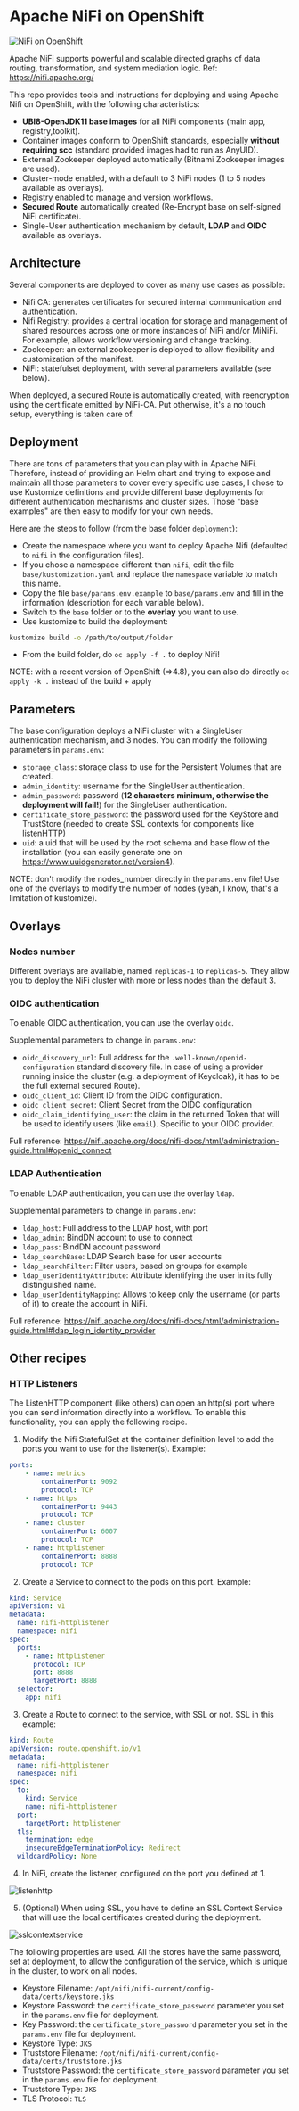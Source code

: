 # Apache NiFi on OpenShift

![NiFi on OpenShift](doc/img/nifi-openshift.png)

Apache NiFi supports powerful and scalable directed graphs of data routing, transformation, and system mediation logic.
Ref: <https://nifi.apache.org/>

This repo provides tools and instructions for deploying and using Apache Nifi on OpenShift, with the following characteristics:

* **UBI8-OpenJDK11 base images** for all NiFi components (main app, registry,toolkit).
* Container images conform to OpenShift standards, especially **without requiring scc** (standard provided images had to run as AnyUID).
* External Zookeeper deployed automatically (Bitnami Zookeeper images are used).
* Cluster-mode enabled, with a default to 3 NiFi nodes (1 to 5 nodes available as overlays).
* Registry enabled to manage and version workflows.
* **Secured Route** automatically created (Re-Encrypt base on self-signed NiFi certificate).
* Single-User authentication mechanism by default, **LDAP** and **OIDC** available as overlays.

## Architecture

Several components are deployed to cover as many use cases as possible:

* Nifi CA: generates certificates for secured internal communication and authentication.
* Nifi Registry: provides a central location for storage and management of shared resources across one or more instances of NiFi and/or MiNiFi. For example, allows workflow versioning and change tracking.
* Zookeeper: an external zookeeper is deployed to allow flexibility and customization of the manifest.
* NiFi: statefulset deployment, with several parameters available (see below).

When deployed, a secured Route is automatically created, with reencryption using the certificate emitted by NiFi-CA. Put otherwise, it's a no touch setup, everything is taken care of.

## Deployment

There are tons of parameters that you can play with in Apache NiFi. Therefore, instead of providing an Helm chart and trying to expose and maintain all those parameters to cover every specific use cases, I chose to use Kustomize definitions and provide different base deployments for different authentication mechanisms and cluster sizes. Those "base examples" are then easy to modify for your own needs.

Here are the steps to follow (from the base folder `deployment`):

* Create the namespace where you want to deploy Apache Nifi (defaulted to `nifi` in the configuration files).
* If you chose a namespace different than `nifi`, edit the file `base/kustomization.yaml` and replace the `namespace` variable to match this name.
* Copy the file `base/params.env.example` to `base/params.env` and fill in the information (description for each variable below).
* Switch to the `base` folder or to the **overlay** you want to use.
* Use kustomize to build the deployment:

```bash
kustomize build -o /path/to/output/folder
```

* From the build folder, do `oc apply -f .` to deploy Nifi!

NOTE: with a recent version of OpenShift (=>4.8), you can also do directly `oc apply -k .` instead of the build + apply

## Parameters

The base configuration deploys a NiFi cluster with a SingleUser authentication mechanism, and 3 nodes. You can modify the following parameters in `params.env`:

* `storage_class`: storage class to use for the Persistent Volumes that are created.
* `admin_identity`: username for the SingleUser authentication.
* `admin_password`: password (**12 characters minimum, otherwise the deployment will fail!**) for the SingleUser authentication.
* `certificate_store_password`: the password used for the KeyStore and TrustStore (needed to create SSL contexts for components like listenHTTP)
* `uid`: a uid that will be used by the root schema and base flow of the installation (you can easily generate one on <https://www.uuidgenerator.net/version4>).

NOTE: don't modify the nodes_number directly in the `params.env` file! Use one of the overlays to modify the number of nodes (yeah, I know, that's a limitation of kustomize).

## Overlays

### Nodes number

Different overlays are available, named `replicas-1` to `replicas-5`. They allow you to deploy the NiFi cluster with more or less nodes than the default 3.

### OIDC authentication

To enable OIDC authentication, you can use the overlay `oidc`.

Supplemental parameters to change in `params.env`:

* `oidc_discovery_url`: Full address for the `.well-known/openid-configuration` standard discovery file. In case of using a provider running inside the cluster (e.g. a deployment of Keycloak), it has to be the full external secured Route).
* `oidc_client_id`: Client ID from the OIDC configuration.
* `oidc_client_secret`: Client Secret from the OIDC configuration
* `oidc_claim_identifying_user`: the claim in the returned Token that will be used to identify users (like `email`). Specific to your OIDC provider.

Full reference: <https://nifi.apache.org/docs/nifi-docs/html/administration-guide.html#openid_connect>

### LDAP Authentication

To enable LDAP authentication, you can use the overlay `ldap`.

Supplemental parameters to change in `params.env`:

* `ldap_host`: Full address to the LDAP host, with port
* `ldap_admin`: BindDN account to use to connect
* `ldap_pass`: BindDN account password
* `ldap_searchBase`: LDAP Search base for user accounts
* `ldap_searchFilter`: Filter users, based on groups for example
* `ldap_userIdentityAttribute`: Attribute identifying the user in its fully distinguished name.
* `ldap_userIdentityMapping`: Allows to keep only the username (or parts of it) to create the account in NiFi.

Full reference: <https://nifi.apache.org/docs/nifi-docs/html/administration-guide.html#ldap_login_identity_provider>

## Other recipes

### HTTP Listeners

The ListenHTTP component (like others) can open an http(s) port where you can send information directly into a workflow. To enable this functionality, you can apply the following recipe.

1. Modify the Nifi StatefulSet at the container definition level to add the ports you want to use for the listener(s). Example:

```yaml
ports:
    - name: metrics
        containerPort: 9092
        protocol: TCP
    - name: https
        containerPort: 9443
        protocol: TCP
    - name: cluster
        containerPort: 6007
        protocol: TCP
    - name: httplistener
        containerPort: 8888
        protocol: TCP
```

2. Create a Service to connect to the pods on this port. Example:

```yaml
kind: Service
apiVersion: v1
metadata:
  name: nifi-httplistener
  namespace: nifi
spec:
  ports:
    - name: httplistener
      protocol: TCP
      port: 8888
      targetPort: 8888
  selector:
    app: nifi
```

3. Create a Route to connect to the service, with SSL or not. SSL in this example:

```yaml
kind: Route
apiVersion: route.openshift.io/v1
metadata:
  name: nifi-httplistener
  namespace: nifi
spec:
  to:
    kind: Service
    name: nifi-httplistener
  port:
    targetPort: httplistener
  tls:
    termination: edge
    insecureEdgeTerminationPolicy: Redirect
  wildcardPolicy: None
```

4. In NiFi, create the listener, configured on the port you defined at 1.

![listenhttp](doc/img/listenhttp.png)

5. (Optional) When using SSL, you have to define an SSL Context Service that will use the local certificates created during the deployment.

![sslcontextservice](doc/img/sslcontext.png)

The following properties are used. All the stores have the same password, set at deployment, to allow the configuration of the service, which is unique in the cluster, to work on all nodes.

* Keystore Filename: `/opt/nifi/nifi-current/config-data/certs/keystore.jks`
* Keystore Password: the `certificate_store_password` parameter you set in the `params.env` file for deployment.
* Key Password: the `certificate_store_password` parameter you set in the `params.env` file for deployment.
* Keystore Type: `JKS`
* Truststore Filename: `/opt/nifi/nifi-current/config-data/certs/truststore.jks`
* Truststore Password: the `certificate_store_password` parameter you set in the `params.env` file for deployment.
* Truststore Type: `JKS`
* TLS Protocol: `TLS`
